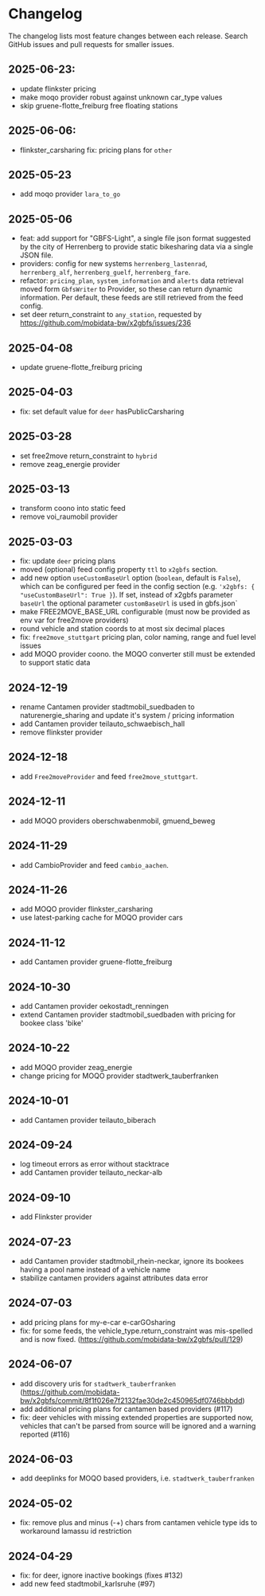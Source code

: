 # Changelog

The changelog lists most feature changes between each release. Search GitHub issues and pull requests for smaller issues.

## 2025-06-23:
- update flinkster pricing
- make moqo provider robust against unknown car_type values
- skip gruene-flotte_freiburg free floating stations

## 2025-06-06:
- flinkster_carsharing fix: pricing plans for `other`

## 2025-05-23
- add moqo provider `lara_to_go`

## 2025-05-06
- feat: add support for "GBFS-Light", a single file json format suggested by the city of Herrenberg to provide static bikesharing data via a single JSON file.
- providers: config for new systems `herrenberg_lastenrad`, `herrenberg_alf`, `herrenberg_guelf`, `herrenberg_fare`.
- refactor: `pricing_plan`, `system_information` and `alerts` data retrieval moved form `GbfsWriter` to Provider, so these can return dynamic information. Per default, these feeds are still retrieved from the feed config.
- set deer return_constraint to `any_station`, requested by https://github.com/mobidata-bw/x2gbfs/issues/236

## 2025-04-08
- update gruene-flotte_freiburg pricing

## 2025-04-03
- fix: set default value for `deer` hasPublicCarsharing

## 2025-03-28
- set free2move return_constraint to `hybrid`
- remove zeag_energie provider

## 2025-03-13
- transform coono into static feed
- remove voi_raumobil provider

## 2025-03-03
- fix: update `deer` pricing plans
- moved (optional) feed config property `ttl` to `x2gbfs` section.
- add new option `useCustomBaseUrl` option (`boolean`, default is `False`), which can be configured per feed in the config section (e.g. `'x2gbfs: { "useCustomBaseUrl": True }`). If set, instead of x2gbfs parameter `baseUrl` the optional parameter `customBaseUrl` is used in gbfs.json`
- make FREE2MOVE_BASE_URL configurable (must now be provided as env var for free2move providers)
- round vehicle and station coords to at most six decimal places
- fix: `free2move_stuttgart` pricing plan, color naming, range and fuel level issues
- add MOQO provider coono. the MOQO converter still must be extended to support static data

## 2024-12-19
- rename Cantamen provider stadtmobil_suedbaden to naturenergie_sharing and update it's system / pricing information
- add Cantamen provider teilauto_schwaebisch_hall
- remove flinkster provider

## 2024-12-18
- add `Free2moveProvider` and feed `free2move_stuttgart`.

## 2024-12-11
- add MOQO providers oberschwabenmobil, gmuend_beweg

## 2024-11-29
- add CambioProvider and feed `cambio_aachen`.

## 2024-11-26
- add MOQO provider flinkster_carsharing
- use latest-parking cache for MOQO provider cars

## 2024-11-12
- add Cantamen provider gruene-flotte_freiburg

## 2024-10-30
- add Cantamen provider oekostadt_renningen
- extend Cantamen provider stadtmobil_suedbaden with pricing for bookee class 'bike'

## 2024-10-22
- add MOQO provider zeag_energie
- change pricing for MOQO provider stadtwerk_tauberfranken

## 2024-10-01
- add Cantamen provider teilauto_biberach

## 2024-09-24
- log timeout errors as error without stacktrace
- add Cantamen provider teilauto_neckar-alb

## 2024-09-10
- add Flinkster provider

## 2024-07-23
- add Cantamen provider stadtmobil_rhein-neckar, ignore its bookees having a pool name instead of a vehicle name
- stabilize cantamen providers against attributes data error

## 2024-07-03
- add pricing  plans for my-e-car e-carGOsharing
- fix: for some feeds, the vehicle_type.return_constraint was mis-spelled and is now fixed. (https://github.com/mobidata-bw/x2gbfs/pull/129)

## 2024-06-07
- add discovery uris for `stadtwerk_tauberfranken` (https://github.com/mobidata-bw/x2gbfs/commit/8f1f026e7f2132fae30de2c450965df0746bbbdd)
- add additional pricing plans for cantamen based providers (#117)
- fix: deer vehicles with missing extended properties are supported now, vehicles that can't be parsed from source will be ignored and a warning reported (#116)

## 2024-06-03
- add deeplinks for MOQO based providers, i.e. `stadtwerk_tauberfranken`

## 2024-05-02
- fix: remove plus and minus (-+) chars from cantamen vehicle type ids to workaround lamassu id restriction

## 2024-04-29
- fix: for deer, ignore inactive bookings (fixes #132)
- add new feed stadtmobil_karlsruhe (#97)
